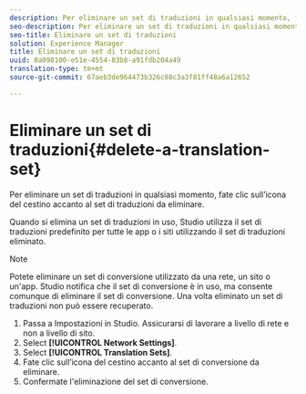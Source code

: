 ```yaml
---
description: Per eliminare un set di traduzioni in qualsiasi momento, fate clic sull’icona del cestino accanto al set di traduzioni da eliminare.
seo-description: Per eliminare un set di traduzioni in qualsiasi momento, fate clic sull’icona del cestino accanto al set di traduzioni da eliminare.
seo-title: Eliminare un set di traduzioni
solution: Experience Manager
title: Eliminare un set di traduzioni
uuid: 8a098100-e51e-4554-83b8-a91fdb204a49
translation-type: tm+mt
source-git-commit: 67aeb3de964473b326c88c3a3f81ff48a6a12652

---
```



# Eliminare un set di traduzioni{#delete-a-translation-set}

Per eliminare un set di traduzioni in qualsiasi momento, fate clic sull’icona del cestino accanto al set di traduzioni da eliminare.

Quando si elimina un set di traduzioni in uso, Studio utilizza il set di traduzioni predefinito per tutte le app o i siti utilizzando il set di traduzioni eliminato.

>[!NOTE]
>
>Potete eliminare un set di conversione utilizzato da una rete, un sito o un'app. Studio notifica che il set di conversione è in uso, ma consente comunque di eliminare il set di conversione. Una volta eliminato un set di traduzioni non può essere recuperato.

1. Passa a Impostazioni in Studio. Assicurarsi di lavorare a livello di rete e non a livello di sito.
1. Select **[!UICONTROL Network Settings]**.
1. Select **[!UICONTROL Translation Sets]**.
1. Fate clic sull’icona del cestino accanto al set di conversione da eliminare.
1. Confermate l'eliminazione del set di conversione.
